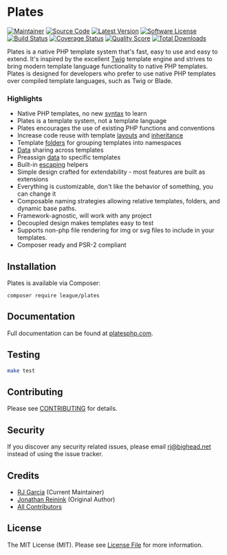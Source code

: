 Plates
======

[![Maintainer](http://img.shields.io/badge/maintainer-@ragboyjr-blue.svg?style=flat-square)](https://twitter.com/ragboyjr)
[![Source Code](http://img.shields.io/badge/source-league/plates-blue.svg?style=flat-square)](https://github.com/thephpleague/plates)
[![Latest Version](https://img.shields.io/github/release/thephpleague/plates.svg?style=flat-square)](https://github.com/thephpleague/plates/releases)
[![Software License](https://img.shields.io/badge/license-MIT-brightgreen.svg?style=flat-square)](LICENSE)
[![Build Status](https://img.shields.io/travis/thephpleague/plates/master.svg?style=flat-square)](https://travis-ci.org/thephpleague/plates)
[![Coverage Status](https://img.shields.io/scrutinizer/coverage/g/thephpleague/plates.svg?style=flat-square)](https://scrutinizer-ci.com/g/thephpleague/plates/code-structure)
[![Quality Score](https://img.shields.io/scrutinizer/g/thephpleague/plates.svg?style=flat-square)](https://scrutinizer-ci.com/g/thephpleague/plates)
[![Total Downloads](https://img.shields.io/packagist/dt/league/plates.svg?style=flat-square)](https://packagist.org/packages/league/plates)

Plates is a native PHP template system that's fast, easy to use and easy to extend. It's inspired by the excellent [Twig](http://twig.sensiolabs.org/) template engine and strives to bring modern template language functionality to native PHP templates. Plates is designed for developers who prefer to use native PHP templates over compiled template languages, such as Twig or Blade.

### Highlights

- Native PHP templates, no new [syntax](http://platesphp.com/templates/syntax/) to learn
- Plates is a template system, not a template language
- Plates encourages the use of existing PHP functions and conventions
- Increase code reuse with template [layouts](http://platesphp.com/templates/layouts/) and [inheritance](http://platesphp.com/templates/inheritance/)
- Template [folders](http://platesphp.com/engine/folders/) for grouping templates into namespaces
- [Data](http://platesphp.com/templates/data/#preassigned-and-shared-data) sharing across templates
- Preassign [data](http://platesphp.com/templates/data/#preassigned-and-shared-data) to specific templates
- Built-in [escaping](http://platesphp.com/templates/escaping/) helpers
- Simple design crafted for extendability - most features are built as extensions
- Everything is customizable, don't like the behavior of something, you can change it
- Composable naming strategies allowing relative templates, folders, and dynamic base paths.
- Framework-agnostic, will work with any project
- Decoupled design makes templates easy to test
- Supports non-php file rendering for img or svg files to include in your templates.
- Composer ready and PSR-2 compliant

## Installation

Plates is available via Composer:

```
composer require league/plates
```

## Documentation

Full documentation can be found at [platesphp.com](http://platesphp.com/).

## Testing

```bash
make test
```

## Contributing

Please see [CONTRIBUTING](https://github.com/thephpleague/plates/blob/master/CONTRIBUTING.md) for details.

## Security

If you discover any security related issues, please email rj@bighead.net instead of using the issue tracker.

## Credits

- [RJ Garcia](https://github.com/ragboyjr) (Current Maintainer)
- [Jonathan Reinink](https://github.com/reinink) (Original Author)
- [All Contributors](https://github.com/thephpleague/plates/contributors)

## License

The MIT License (MIT). Please see [License File](https://github.com/thephpleague/plates/blob/master/LICENSE) for more information.
